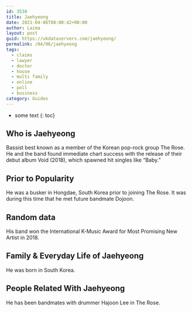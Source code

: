 ```yaml
---
id: 3538
title: Jaehyeong
date: 2021-04-06T08:00:42+00:00
author: Laima
layout: post
guid: https://ukdataservers.com/jaehyeong/
permalink: /04/06/jaehyeong
tags:
  - claims
  - lawyer
  - doctor
  - house
  - multi family
  - online
  - poll
  - business
category: Guides
---
```


* some text
{: toc}


## Who is Jaehyeong
                  
                  
                  
Bassist best known as a member of the Korean pop-rock group The Rose. He and the band found immediate chart success with the release of their debut album Void (2018), which spawned hit singles like &#8220;Baby.&#8221;
                  
              
            
              
            
                
                
                
## Prior to Popularity
                  
                  
                  
He was a busker in Hongdae, South Korea prior to joining The Rose. It was during this time that he met future bandmate Dojoon. 
                  
              
            
              
            
                
                
                
## Random data
                  
                  
                  
His band won the International K-Music Award for Most Promising New Artist in 2018.
                  
              
            
              
            
                
                
                
## Family & Everyday Life of Jaehyeong
                  
                  
                  
He was born in South Korea. 
                  
              
            
              
            
                
                
                
## People Related With Jaehyeong
                  
                  
                  
He has been bandmates with drummer Hajoon Lee in The Rose.
                  
              
            
              
            
                
              
            
              
              
            
            
              
            
          
          
          